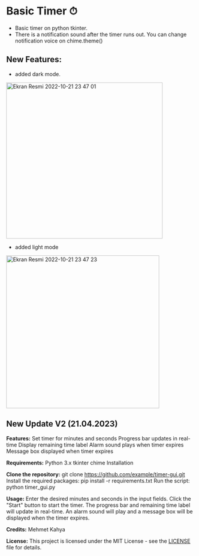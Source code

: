 # Basic Timer ⏱
- Basic timer on python tkinter.
- There is a notification sound after the timer runs out. You can change notification voice on chime.theme() 



## New Features:
- added dark mode.
<img width="417" alt="Ekran Resmi 2022-10-21 23 47 01" src="https://user-images.githubusercontent.com/84154488/197286087-a54217a9-bcad-42bb-a830-a481353a64ff.png">

- added light mode
<img width="408" alt="Ekran Resmi 2022-10-21 23 47 23" src="https://user-images.githubusercontent.com/84154488/197286106-4cdd632c-6a7a-4745-8df2-1bf6e4c0f778.png">




## New Update V2 (21.04.2023)

**Features:**
Set timer for minutes and seconds
Progress bar updates in real-time
Display remaining time label
Alarm sound plays when timer expires
Message box displayed when timer expires

**Requirements:**
Python 3.x
tkinter
chime
Installation

**Clone the repository:** git clone https://github.com/example/timer-gui.git
Install the required packages: pip install -r requirements.txt
Run the script: python timer_gui.py

**Usage:**
Enter the desired minutes and seconds in the input fields.
Click the "Start" button to start the timer.
The progress bar and remaining time label will update in real-time.
An alarm sound will play and a message box will be displayed when the timer expires.

**Credits:**
Mehmet Kahya

**License:**
This project is licensed under the MIT License - see the [LICENSE](https://chat.openai.com/LICENSE) file for details.
